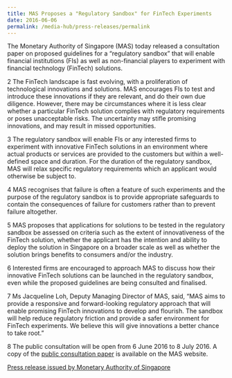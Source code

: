 ```yaml
---
title: MAS Proposes a "Regulatory Sandbox" for FinTech Experiments
date: 2016-06-06
permalink: /media-hub/press-releases/permalink
---
```

The Monetary Authority of Singapore (MAS) today released a consultation paper on proposed guidelines for a “regulatory sandbox” that will enable financial institutions (FIs) as well as non-financial players to experiment with financial technology (FinTech) solutions.

2 The FinTech landscape is fast evolving, with a proliferation of technological innovations and solutions. MAS encourages FIs to test and introduce these innovations if they are relevant, and do their own due diligence. However, there may be circumstances where it is less clear whether a particular FinTech solution complies with regulatory requirements or poses unacceptable risks. The uncertainty may stifle promising innovations, and may result in missed opportunities.

3 The regulatory sandbox will enable FIs or any interested firms to experiment with innovative FinTech solutions in an environment where actual products or services are provided to the customers but within a well-defined space and duration. For the duration of the regulatory sandbox, MAS will relax specific regulatory requirements which an applicant would otherwise be subject to.

4 MAS recognises that failure is often a feature of such experiments and the purpose of the regulatory sandbox is to provide appropriate safeguards to contain the consequences of failure for customers rather than to prevent failure altogether.

5 MAS proposes that applications for solutions to be tested in the regulatory sandbox be assessed on criteria such as the extent of innovativeness of the FinTech solution, whether the applicant has the intention and ability to deploy the solution in Singapore on a broader scale as well as whether the solution brings benefits to consumers and/or the industry.

6 Interested firms are encouraged to approach MAS to discuss how their innovative FinTech solutions can be launched in the regulatory sandbox, even while the proposed guidelines are being consulted and finalised.

7 Ms Jacqueline Loh, Deputy Managing Director of MAS, said, “MAS aims to provide a responsive and forward-looking regulatory approach that will enable promising FinTech innovations to develop and flourish. The sandbox will help reduce regulatory friction and provide a safer environment for FinTech experiments. We believe this will give innovations a better chance to take root.”

8 The public consultation will be open from 6 June 2016 to 8 July 2016. A copy of the [public consultation paper](https://www.mas.gov.sg/publications?page=1&content_type=Consultations) is available on the MAS website.

[Press release issued by Monetary Authority of Singapore](https://www.mas.gov.sg/news/media-releases/2016/mas-proposes-a-regulatory-sandbox-for-fintech-experiments)
